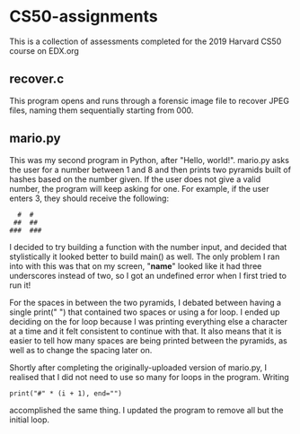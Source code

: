 # CS50-assignments

This is a collection of assessments completed for the 2019 Harvard CS50 course on EDX.org

recover.c
---- 
This program opens and runs through a forensic image file to recover JPEG files, naming them sequentially starting from 000.

mario.py
----
This was my second program in Python, after "Hello, world!". mario.py asks the user for a number between 1 and 8 and then prints two pyramids built of hashes based on the number given. If the user does not give a valid number, the program will keep asking for one. For example, if the user enters 3, they should receive the following:

      #  #
     ##  ##
    ###  ###

I decided to try building a function with the number input, and decided that stylistically it looked better to build main() as well. The only problem I ran into with this was that on my screen, "__name__" looked like it had three underscores instead of two, so I got an undefined error when I first tried to run it!

For the spaces in between the two pyramids, I debated between having a single print("  ") that contained two spaces or using a for loop. I ended up deciding on the for loop because I was printing everything else a character at a time and it felt consistent to continue with that. It also means that it is easier to tell how many spaces are being printed between the pyramids, as well as to change the spacing later on.

Shortly after completing the originally-uploaded version of mario.py, I realised that I did not need to use so many for loops in the program. Writing

    print("#" * (i + 1), end="")
accomplished the same thing. I updated the program to remove all but the initial loop.
